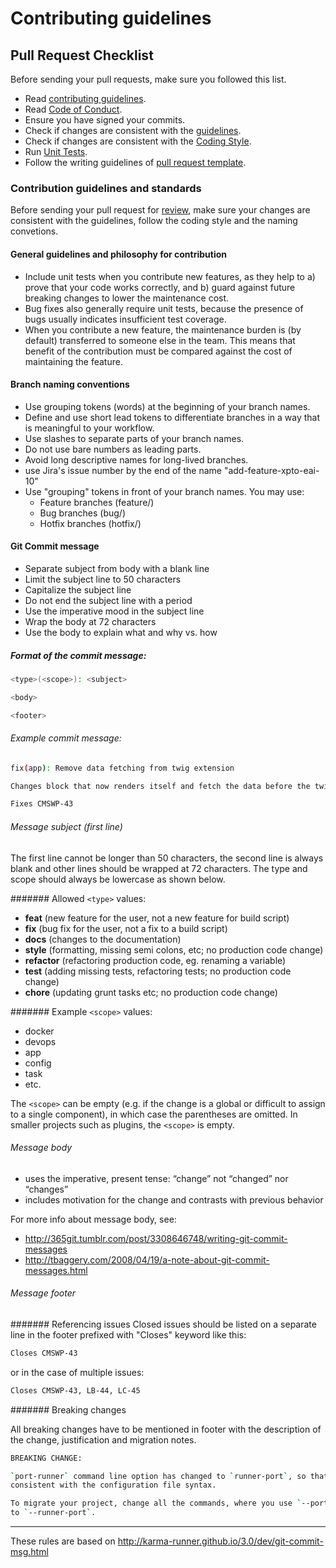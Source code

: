 # Contributing guidelines

## Pull Request Checklist

Before sending your pull requests, make sure you followed this list.

- Read [contributing guidelines](CONTRIBUTING.md).
- Read [Code of Conduct](CODE_OF_CONDUCT.md).
- Ensure you have signed your commits.
- Check if changes are consistent with the [guidelines]().
- Check if changes are consistent with the [Coding Style]().
- Run [Unit Tests]().
- Follow the writing guidelines of [pull request template](.github/PULL_REQUEST_TEMPLATE.md).

### Contribution guidelines and standards

Before sending your pull request for [review](https://github.com/adclick/devops.docker.bootstrap),
make sure your changes are consistent with the guidelines, follow the coding
style and the naming convetions.

#### General guidelines and philosophy for contribution

* Include unit tests when you contribute new features, as they help to
  a) prove that your code works correctly, and b) guard against future breaking
  changes to lower the maintenance cost.
* Bug fixes also generally require unit tests, because the presence of bugs
  usually indicates insufficient test coverage.
* When you contribute a new feature, the maintenance burden is (by
  default) transferred to someone else in the team. This means that benefit of the
  contribution must be compared against the cost of maintaining the feature.

#### Branch naming conventions

- Use grouping tokens (words) at the beginning of your branch names.
- Define and use short lead tokens to differentiate branches in a way that is meaningful to your workflow.
- Use slashes to separate parts of your branch names.
- Do not use bare numbers as leading parts.
- Avoid long descriptive names for long-lived branches.
- use Jira's issue number by the end of the name "add-feature-xpto-eai-10"
- Use "grouping" tokens in front of your branch names. You may use:
  - Feature branches (feature/)
  - Bug branches (bug/)
  - Hotfix branches (hotfix/)

#### Git Commit message

- Separate subject from body with a blank line
- Limit the subject line to 50 characters
- Capitalize the subject line
- Do not end the subject line with a period
- Use the imperative mood in the subject line
- Wrap the body at 72 characters
- Use the body to explain what and why vs. how

##### Format of the commit message:
```bash
<type>(<scope>): <subject>

<body>

<footer>
```

###### Example commit message:

```bash
fix(app): Remove data fetching from twig extension

Changes block that now renders itself and fetch the data before the twig

Fixes CMSWP-43
```

###### Message subject (first line)
The first line cannot be longer than 50 characters, the second line is always blank and
other lines should be wrapped at 72 characters. The type and scope should
always be lowercase as shown below.

####### Allowed `<type>` values:

* **feat** (new feature for the user, not a new feature for build script)
* **fix** (bug fix for the user, not a fix to a build script)
* **docs** (changes to the documentation)
* **style** (formatting, missing semi colons, etc; no production code change)
* **refactor** (refactoring production code, eg. renaming a variable)
* **test** (adding missing tests, refactoring tests; no production code change)
* **chore** (updating grunt tasks etc; no production code change)

####### Example `<scope>` values:

* docker
* devops
* app
* config
* task
* etc.

The `<scope>` can be empty (e.g. if the change is a global or difficult
to assign to a single component), in which case the parentheses are
omitted. In smaller projects such as plugins, the `<scope>` is empty.


###### Message body
* uses the imperative, present tense: “change” not “changed” nor “changes”
* includes motivation for the change and contrasts with previous behavior

For more info about message body, see:

* http://365git.tumblr.com/post/3308646748/writing-git-commit-messages
* http://tbaggery.com/2008/04/19/a-note-about-git-commit-messages.html


###### Message footer

####### Referencing issues
Closed issues should be listed on a separate line in the footer prefixed with "Closes" keyword like this:
```bash
Closes CMSWP-43
```
or in the case of multiple issues:
```bash
Closes CMSWP-43, LB-44, LC-45
```
####### Breaking changes

All breaking changes have to be mentioned in footer with the
description of the change, justification and migration notes.
```bash
BREAKING CHANGE:

`port-runner` command line option has changed to `runner-port`, so that it is
consistent with the configuration file syntax.

To migrate your project, change all the commands, where you use `--port-runner`
to `--runner-port`.
```

---

These rules are based on http://karma-runner.github.io/3.0/dev/git-commit-msg.html

